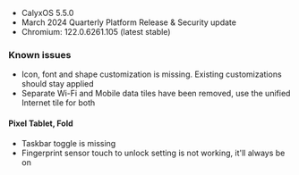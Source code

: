 * CalyxOS 5.5.0
* March 2024 Quarterly Platform Release & Security update
* Chromium: 122.0.6261.105 (latest stable)

### Known issues
* Icon, font and shape customization is missing. Existing customizations should stay applied
* Separate Wi-Fi and Mobile data tiles have been removed, use the unified Internet tile for both

#### Pixel Tablet, Fold
* Taskbar toggle is missing
* Fingerprint sensor touch to unlock setting is not working, it'll always be on
